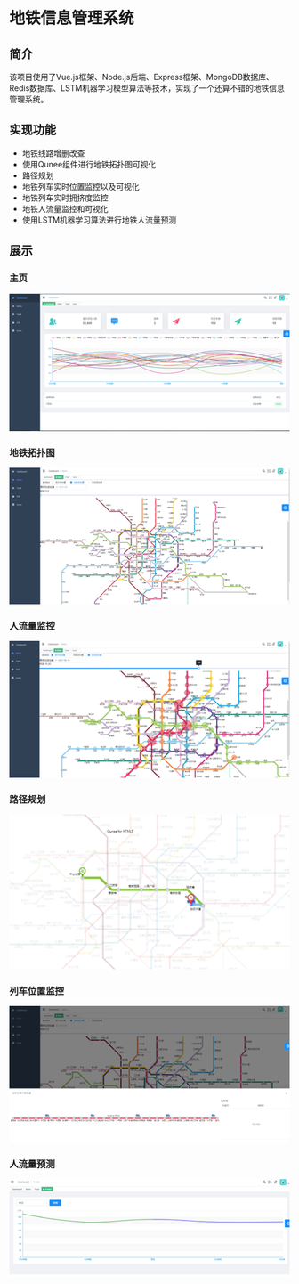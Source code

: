 # 地铁信息管理系统

## 简介
该项目使用了Vue.js框架、Node.js后端、Express框架、MongoDB数据库、Redis数据库、LSTM机器学习模型算法等技术，实现了一个还算不错的地铁信息管理系统。

## 实现功能
* 地铁线路增删改查
* 使用Qunee组件进行地铁拓扑图可视化
* 路径规划
* 地铁列车实时位置监控以及可视化
* 地铁列车实时拥挤度监控
* 地铁人流量监控和可视化
* 使用LSTM机器学习算法进行地铁人流量预测

## 展示
### 主页
![主页](./images/home.png)

### 地铁拓扑图
![地铁拓扑图](./images/地铁拓扑图.png)

### 人流量监控
![人流量监控](./images/人流量监控.png)

### 路径规划
![路径规划](./images/路径规划.png)

### 列车位置监控
![列车位置监控](./images/列车位置监控.png)

### 人流量预测
![人流量预测](./images/人流量预测.png)

